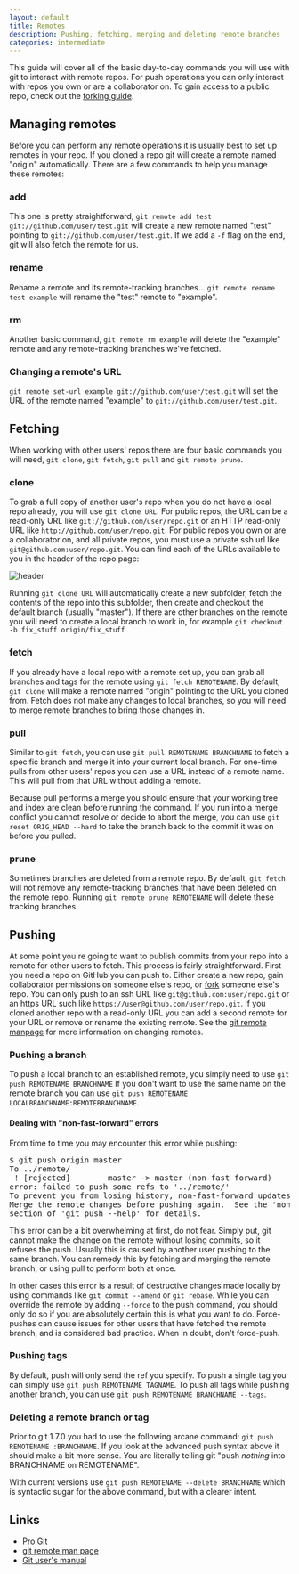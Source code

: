 ```yaml
---
layout: default
title: Remotes
description: Pushing, fetching, merging and deleting remote branches
categories: intermediate
---
```


<p class="intro">This guide will cover all of the basic day-to-day commands you will use with git to interact with remote repos.  For push operations you can only interact with repos you own or are a collaborator on.  To gain access to a public repo, check out the <a href="/forking">forking guide</a>.</p>

Managing remotes
----------------

Before you can perform any remote operations it is usually best to set up remotes in your repo.  If you cloned a repo git will create a remote named "origin" automatically.  There are a few commands to help you manage these remotes:

### add

This one is pretty straightforward, `git remote add test git://github.com/user/test.git` will create a new remote named "test" pointing to `git://github.com/user/test.git`.  If we add a `-f` flag on the end, git will also fetch the remote for us.

### rename

Rename a remote and its remote-tracking branches... `git remote rename test example` will rename the "test" remote to "example".

### rm

Another basic command, `git remote rm example` will delete the "example" remote and any remote-tracking branches we've fetched.

### Changing a remote's URL

`git remote set-url example git://github.com/user/test.git` will set the URL of the remote named "example" to `git://github.com/user/test.git`.

Fetching
--------

When working with other users' repos there are four basic commands you will need, `git clone`, `git fetch`, `git pull` and `git remote prune`.

### clone

To grab a full copy of another user's repo when you do not have a local repo already, you will use `git clone URL`.  For public repos, the URL can be a read-only URL like `git://github.com/user/repo.git` or an HTTP read-only URL like `http://github.com/user/repo.git`.  For public repos you own or are a collaborator on, and all private repos, you must use a private ssh url like `git@github.com:user/repo.git`.  You can find each of the URLs available to you in the header of the repo page:

![header](http://img.skitch.com/20100201-e6dmj54pgmw6wq7314jtbej31k.jpg)

Running `git clone URL` will automatically create a new subfolder, fetch the contents of the repo into this subfolder, then create and checkout the default branch (usually "master").  If there are other branches on the remote you will need to create a local branch to work in, for example `git checkout -b fix_stuff origin/fix_stuff`

### fetch

If you already have a local repo with a remote set up, you can grab all branches and tags for the remote using `git fetch REMOTENAME`.  By default, `git clone` will make a remote named "origin" pointing to the URL you cloned from.  Fetch does not make any changes to local branches, so you will need to merge remote branches to bring those changes in.

### pull

Similar to `git fetch`, you can use `git pull REMOTENAME BRANCHNAME` to fetch a specific branch and merge it into your current local branch.  For one-time pulls from other users' repos you can use a URL instead of a remote name.  This will pull from that URL without adding a remote.

Because pull performs a merge you should ensure that your working tree and index are clean before running the command.  If you run into a merge conflict you cannot resolve or decide to abort the merge, you can use `git reset ORIG_HEAD --hard` to take the branch back to the commit it was on before you pulled.

### prune

Sometimes branches are deleted from a remote repo.  By default, `git fetch` will not remove any remote-tracking branches that have been deleted on the remote repo.  Running `git remote prune REMOTENAME` will delete these tracking branches.

Pushing
-------

At some point you're going to want to publish commits from your repo into a remote for other users to fetch.  This process is fairly straightforward.  First you need a repo on GitHub you can push to.  Either create a new repo, gain collaborator permissions on someone else's repo, or [fork](/forking) someone else's repo.  You can only push to an ssh URL like `git@github.com:user/repo.git` or an https URL such like `https://user@github.com/user/repo.git`.  If you cloned another repo with a read-only URL you can add a second remote for your URL or remove or rename the existing remote.  See the [git remote manpage](http://www.kernel.org/pub/software/scm/git/docs/git-remote.html) for more information on changing remotes.

### Pushing a branch

To push a local branch to an established remote, you simply need to use `git push REMOTENAME BRANCHNAME`  If you don't want to use the same name on the remote branch you can use `git push REMOTENAME LOCALBRANCHNAME:REMOTEBRANCHNAME`.

#### Dealing with "non-fast-forward" errors

From time to time you may encounter this error while pushing:

<pre class="terminal">
$ git push origin master
To ../remote/
 ! [rejected]        master -> master (non-fast forward)
error: failed to push some refs to '../remote/'
To prevent you from losing history, non-fast-forward updates were rejected
Merge the remote changes before pushing again.  See the 'non-fast forward'
section of 'git push --help' for details.
</pre>

This error can be a bit overwhelming at first, do not fear.  Simply put, git cannot make the change on the remote without losing commits, so it refuses the push.  Usually this is caused by another user pushing to the same branch.  You can remedy this by fetching and merging the remote branch, or using pull to perform both at once.

In other cases this error is a result of destructive changes made locally by using commands like `git commit --amend` or `git rebase`.  While you can override the remote by adding `--force` to the push command, you should only do so if you are absolutely certain this is what you want to do.  Force-pushes can cause issues for other users that have fetched the remote branch, and is considered bad practice.  When in doubt, don't force-push.

### Pushing tags

By default, push will only send the ref you specify.  To push a single tag you can simply use `git push REMOTENAME TAGNAME`.  To push all tags while pushing another branch, you can use `git push REMOTENAME BRANCHNAME --tags`.

### Deleting a remote branch or tag

Prior to git 1.7.0 you had to use the following arcane command: `git push REMOTENAME :BRANCHNAME`.  If you look at the advanced push syntax above it should make a bit more sense.  You are literally telling git "push _nothing_ into BRANCHNAME on REMOTENAME".

With current versions use `git push REMOTENAME --delete BRANCHNAME` which is syntactic sugar for the above command, but with a clearer intent.

Links
-----

* [Pro Git](http://progit.org/book/ch2-5.html)
* [git remote man page](http://www.kernel.org/pub/software/scm/git/docs/git-remote.html)
* [Git user's manual](http://www.kernel.org/pub/software/scm/git/docs/user-manual.html#sharing-development)
